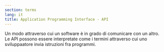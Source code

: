 ```yaml
---
section: terms
lang: it
title: Application Programming Interface - API
---
```


Un modo attraverso cui un software è in grado di comunicare con un altro. Le API possono essere interpretate come i termini attraverso cui uno sviluppaatore invia istruzioni fra programmi.
